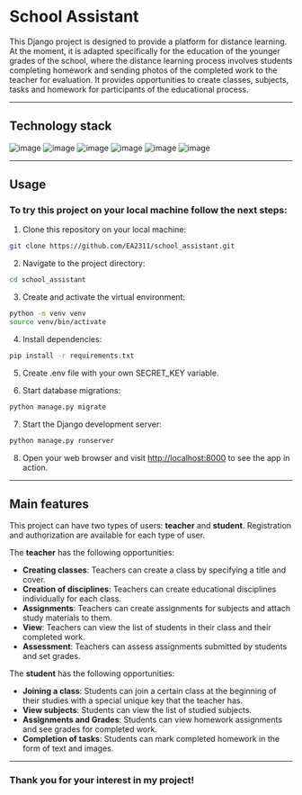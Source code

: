 # School Assistant

This Django project is designed to provide a platform for distance 
learning. At the moment, it is adapted specifically for the education 
of the younger grades of the school, where the distance learning process
involves students completing homework and sending photos of the 
completed work to the teacher for evaluation. It provides opportunities 
to create classes, subjects, tasks and homework for participants of the 
educational process.

---

## Technology stack

![image](https://img.shields.io/badge/Python-FFD43B?style=for-the-badge&logo=python&logoColor=blue)
![image](https://img.shields.io/badge/Django-092E20?style=for-the-badge&logo=django&logoColor=green)
![image](https://img.shields.io/badge/MySQL-005C84?style=for-the-badge&logo=mysql&logoColor=white)
![image](https://img.shields.io/badge/Bootstrap-563D7C?style=for-the-badge&logo=bootstrap&logoColor=white)
![image](https://img.shields.io/badge/HTML5-E34F26?style=for-the-badge&logo=html5&logoColor=white)
![image](https://img.shields.io/badge/GIT-E44C30?style=for-the-badge&logo=git&logoColor=white)

---

## Usage

### To try this project on your local machine follow the next steps:

1. Clone this repository on your local machine:

```bash
git clone https://github.com/EA2311/school_assistant.git
```

2. Navigate to the project directory:

```bash
cd school_assistant
```

3. Create and activate the virtual environment:

```bash
python -m venv venv
source venv/bin/activate
```

4. Install dependencies:

```bash
pip install -r requirements.txt
```

5. Create .env file with your own SECRET_KEY variable.


6. Start database migrations:

```bash
python manage.py migrate
```

7. Start the Django development server:

```bash
python manage.py runserver
```

8. Open your web browser and visit [http://localhost:8000](http://localhost:8000) to see the app in action.

---

## Main features

This project can have two types of users: **teacher** and **student**. Registration and authorization are available for each type of user.

The **teacher** has the following opportunities:

- **Creating classes**: Teachers can create a class by specifying a title and cover.
- **Creation of disciplines**: Teachers can create educational disciplines individually for each class.
- **Assignments**: Teachers can create assignments for subjects and attach study materials to them.
- **View**: Teachers can view the list of students in their class and their completed work.
- **Assessment**: Teachers can assess assignments submitted by students and set grades.

The **student** has the following opportunities:

- **Joining a class**: Students can join a certain class at the beginning of their studies with a special unique key that the teacher has.
- **View subjects**: Students can view the list of studied subjects.
- **Assignments and Grades**: Students can view homework assignments and see grades for completed work.
- **Completion of tasks**: Students can mark completed homework in the form of text and images.

---

### Thank you for your interest in my project!
